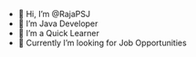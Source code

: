 - 👋 Hi, I’m @RajaPSJ
- 👀 I’m Java Developer
- 🌱 I’m a Quick Learner
- 💞️ Currently I’m looking for Job Opportunities



<!---
RajaPSJ/RajaPSJ is a ✨ special ✨ repository because its `README.md` (this file) appears on your GitHub profile.
You can click the Preview link to take a look at your changes.
--->
